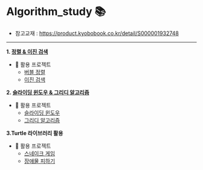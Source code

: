 # Algorithm_study 📚
- 참고교재 : https://product.kyobobook.co.kr/detail/S000001932748
---

**1. [정렬 & 이진 검색](https://github.com/hoyeondev/TIL/blob/main/Algorithm/study/250717.md)**
   - 📌 활용 프로젝트
     - [버블 정렬](https://github.com/hoyeondev/TIL/blob/main/Algorithm/ex/bubble.py)
     - [이진 검색](https://github.com/hoyeondev/TIL/blob/main/Algorithm/ex/binary_search.py)

**2. [슬라이딩 윈도우 & 그리디 알고리즘](https://github.com/hoyeondev/TIL/blob/main/Algorithm/study/250718.md)**
   - 📌 활용 프로젝트
     - [슬라이딩 윈도우](https://github.com/hoyeondev/TIL/blob/main/Algorithm/ex/sliding_window.py)
     - [그리디 알고리즘](https://github.com/hoyeondev/TIL/blob/main/Algorithm/ex/greedy_game.py)
       
**3.Turtle 라이브러리 활용**
   - 📌 활용 프로젝트
     - [스네이크 게임](https://github.com/hoyeondev/TIL/blob/main/Algorithm/ex/snake_game.py)
     - [장애물 피하기](https://github.com/hoyeondev/turtle01)
